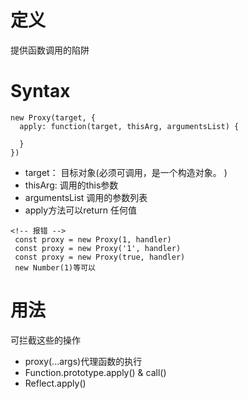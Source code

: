 # 定义
提供函数调用的陷阱

# Syntax
```
new Proxy(target, {
  apply: function(target, thisArg, argumentsList) {

  }
})
```

* target： 目标对象(必须可调用，是一个构造对象。 )
* thisArg: 调用的this参数
* argumentsList 调用的参数列表
* apply方法可以return 任何值
```
<!-- 报错 -->
 const proxy = new Proxy(1, handler)
 const proxy = new Proxy('1', handler)
 const proxy = new Proxy(true, handler)
 new Number(1)等可以

```

# 用法
可拦截这些的操作
* proxy(...args)代理函数的执行
* Function.prototype.apply() & call()
* Reflect.apply()

